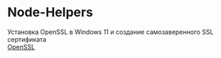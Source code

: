 # Node-Helpers  

Установка OpenSSL в Windows 11 и создание самозаверенного SSL сертификата  
[OpenSSL](https://github.com/ABWEBIT/Node-Helpers/blob/main/OpenSSL/OpenSSL.md)
